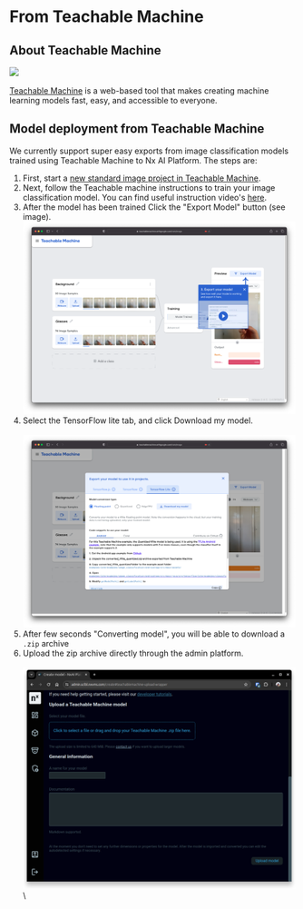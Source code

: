 # From Teachable Machine

## About Teachable Machine

![](../../.gitbook/assets/0f04f0b2-a39a-4621-8bb5-1f5f7bf9bf10\_mq.jpg.png)

[Teachable Machine](https://teachablemachine.withgoogle.com) is a web-based tool that makes creating machine learning models fast, easy, and accessible to everyone.

## Model deployment from Teachable Machine

We currently support super easy exports from image classification models trained using Teachable Machine to Nx AI Platform. The steps are:

1. First, start a [new standard image project in Teachable Machine](https://teachablemachine.withgoogle.com/train/image).
2. Next, follow the Teachable machine instructions to train your image classification model. You can find useful instruction video's [here](https://www.youtube.com/watch?v=DFBbSTvtpy4).
3. After the model has been trained Click the "Export Model" button (see image).\
   ![](<../../.gitbook/assets/Screen Shot 2022-11-24 at 13.42.33.png>)
4. Select the TensorFlow lite tab, and click Download my model.\
   \
   ![](<../../.gitbook/assets/Screen Shot 2022-11-24 at 13.43.49.png>)
5. After few seconds "Converting model", you will be able to download a `.zip` archive&#x20;
6. Upload the zip archive directly through the admin platform.\
   \
   ![](<../../.gitbook/assets/Screenshot from 2024-05-22 14-07-44.png>)\
   \


